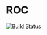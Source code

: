 # ROC

[![Build Status](https://travis-ci.org/diegozea/ROC.jl.svg)](https://travis-ci.org/diegozea/ROC.jl)
